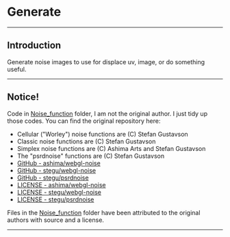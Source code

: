 # Generate

---

## Introduction
Generate noise images to use for displace uv, image, or do something useful.

---

## Notice!
Code in [Noise_function](https://github.com/ZRNOF/p5.js-Toolbox/tree/main/Shader/Generate/Noise_functions/) folder, I am not the original author. I just tidy up those codes. You can find the original repository here:

* Cellular ("Worley") noise functions are (C) Stefan Gustavson
* Classic noise functions are (C) Stefan Gustavson
* Simplex noise functions are (C) Ashima Arts and Stefan Gustavson
* The "psrdnoise" functions are (C) Stefan Gustavson
* [GitHub - ashima/webgl-noise](https://github.com/ashima/webgl-noise)
* [GitHub - stegu/webgl-noise](https://github.com/stegu/webgl-noise)
* [GitHub - stegu/psrdnoise](https://github.com/stegu/psrdnoise/)
* [LICENSE - ashima/webgl-noise](https://github.com/ashima/webgl-noise/blob/master/LICENSE)
* [LICENSE - stegu/webgl-noise](https://github.com/stegu/webgl-noise/blob/master/LICENSE)
* [LICENSE - stegu/psrdnoise](https://github.com/stegu/psrdnoise#license)

Files in the [Noise_function](https://github.com/ZRNOF/p5.js-Toolbox/tree/main/Shader/Generate/Noise_functions/) folder have been attributed to the original authors with source and a license.

---